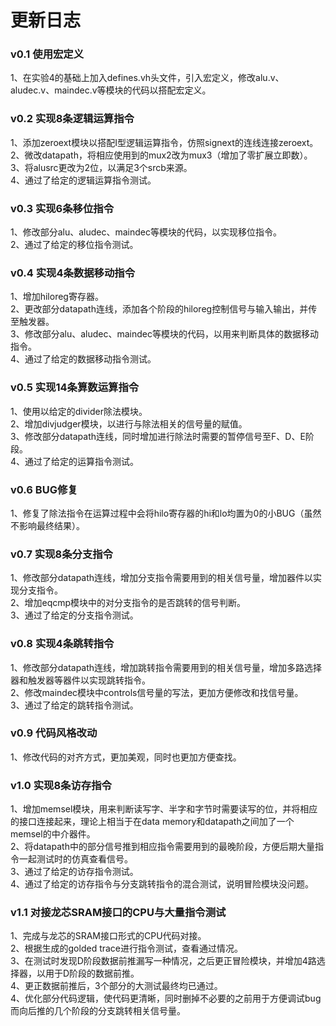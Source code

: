 # 更新日志
### v0.1 使用宏定义
1、在实验4的基础上加入defines.vh头文件，引入宏定义，修改alu.v、aludec.v、maindec.v等模块的代码以搭配宏定义。<br>

### v0.2 实现8条逻辑运算指令
1、添加zeroext模块以搭配I型逻辑运算指令，仿照signext的连线连接zeroext。<br>
2、微改datapath，将相应使用到的mux2改为mux3（增加了零扩展立即数）。<br>
3、将alusrc更改为2位，以满足3个srcb来源。<br>
4、通过了给定的逻辑运算指令测试。<br>

### v0.3 实现6条移位指令
1、修改部分alu、aludec、maindec等模块的代码，以实现移位指令。<br>
2、通过了给定的移位指令测试。<br>

### v0.4 实现4条数据移动指令
1、增加hiloreg寄存器。<br>
2、更改部分datapath连线，添加各个阶段的hiloreg控制信号与输入输出，并传至触发器。<br>
3、修改部分alu、aludec、maindec等模块的代码，以用来判断具体的数据移动指令。<br>
4、通过了给定的数据移动指令测试。<br>

### v0.5 实现14条算数运算指令
1、使用以给定的divider除法模块。<br>
2、增加divjudger模块，以进行与除法相关的信号量的赋值。<br>
3、修改部分datapath连线，同时增加进行除法时需要的暂停信号至F、D、E阶段。<br>
4、通过了给定的运算指令测试。<br>

### v0.6 BUG修复
1、修复了除法指令在运算过程中会将hilo寄存器的hi和lo均置为0的小BUG（虽然不影响最终结果）。<br>

### v0.7 实现8条分支指令
1、修改部分datapath连线，增加分支指令需要用到的相关信号量，增加器件以实现分支指令。<br>
2、增加eqcmp模块中的对分支指令的是否跳转的信号判断。<br>
3、通过了给定的分支指令测试。<br>

### v0.8 实现4条跳转指令
1、修改部分datapath连线，增加跳转指令需要用到的相关信号量，增加多路选择器和触发器等器件以实现跳转指令。<br>
2、修改maindec模块中controls信号量的写法，更加方便修改和找信号量。<br>
3、通过了给定的跳转指令测试。<br>

### v0.9 代码风格改动
1、修改代码的对齐方式，更加美观，同时也更加方便查找。<br>

### v1.0 实现8条访存指令
1、增加memsel模块，用来判断读写字、半字和字节时需要读写的位，并将相应的接口连接起来，理论上相当于在data memory和datapath之间加了一个memsel的中介器件。<br>
2、将datapath中的部分信号推到相应指令需要用到的最晚阶段，方便后期大量指令一起测试时的仿真查看信号。<br>
3、通过了给定的访存指令测试。<br>
4、通过了给定的访存指令与分支跳转指令的混合测试，说明冒险模块没问题。<br>

### v1.1 对接龙芯SRAM接口的CPU与大量指令测试
1、完成与龙芯的SRAM接口形式的CPU代码对接。<br>
2、根据生成的golded trace进行指令测试，查看通过情况。<br>
3、在测试时发现D阶段数据前推漏写一种情况，之后更正冒险模块，并增加4路选择器，以用于D阶段的数据前推。<br>
4、更正数据前推后，3个部分的大测试最终均已通过。<br>
4、优化部分代码逻辑，使代码更清晰，同时删掉不必要的之前用于方便调试bug而向后推的几个阶段的分支跳转相关信号量。<br>